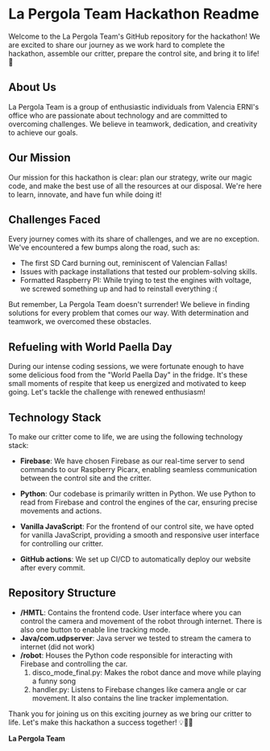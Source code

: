 # La Pergola Team Hackathon Readme

Welcome to the La Pergola Team's GitHub repository for the hackathon! We are excited to share our journey as we work hard to complete the hackathon, assemble our critter, prepare the control site, and bring it to life! 🚀

## About Us

La Pergola Team is a group of enthusiastic individuals from Valencia ERNI's office who are passionate about technology and are committed to overcoming challenges. We believe in teamwork, dedication, and creativity to achieve our goals.

## Our Mission

Our mission for this hackathon is clear: plan our strategy, write our magic code, and make the best use of all the resources at our disposal. We're here to learn, innovate, and have fun while doing it!

## Challenges Faced

Every journey comes with its share of challenges, and we are no exception. We've encountered a few bumps along the road, such as:

- The first SD Card burning out, reminiscent of Valencian Fallas!
- Issues with package installations that tested our problem-solving skills.
- Formatted Raspberry PI: While trying to test the engines with voltage, we screwed something up and had to reinstall everything :(

But remember, La Pergola Team doesn't surrender! We believe in finding solutions for every problem that comes our way. With determination and teamwork, we overcomed these obstacles.

## Refueling with World Paella Day

During our intense coding sessions, we were fortunate enough to have some delicious food from the "World Paella Day" in the fridge. It's these small moments of respite that keep us energized and motivated to keep going. Let's tackle the challenge with renewed enthusiasm!

## Technology Stack

To make our critter come to life, we are using the following technology stack:

- **Firebase**: We have chosen Firebase as our real-time server to send commands to our Raspberry Picarx, enabling seamless communication between the control site and the critter.

- **Python**: Our codebase is primarily written in Python. We use Python to read from Firebase and control the engines of the car, ensuring precise movements and actions.

- **Vanilla JavaScript**: For the frontend of our control site, we have opted for vanilla JavaScript, providing a smooth and responsive user interface for controlling our critter.

- **GitHub actions**: We set up CI/CD to automatically deploy our website after every commit.

## Repository Structure

- **/HMTL**: Contains the frontend code. User interface where you can control the camera and movement of the robot through internet. There is also one button to enable line tracking mode.
- **Java/com.udpserver**: Java server we tested to stream the camera to internet (did not work)
- **/robot**: Houses the Python code responsible for interacting with Firebase and controlling the car.
    1. disco_mode_final.py: Makes the robot dance and move while playing a funny song
    2. handler.py: Listens to Firebase changes like camera angle or car movement. It also contains the line tracker implementation.

Thank you for joining us on this exciting journey as we bring our critter to life. Let's make this hackathon a success together! 💡🤖🌟

**La Pergola Team**

